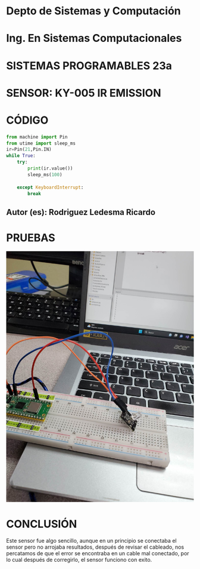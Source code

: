# Depto de Sistemas y Computación
# Ing. En Sistemas Computacionales
# SISTEMAS PROGRAMABLES 23a

# SENSOR: KY-005 IR EMISSION

# CÓDIGO
```python
from machine import Pin
from utime import sleep_ms
ir=Pin(21,Pin.IN)
while True:
    try:
        print(ir.value())
        sleep_ms(100)
        
    except KeyboardInterrupt:
        break
```

## Autor (es): Rodriguez Ledesma Ricardo

# PRUEBAS

![Image](https://github.com/Danielusuario/Sensores-Raspberry-Pico/blob/main/Imagenes/KY-005IrEmission.jpg)

# CONCLUSIÓN
Este sensor fue algo sencillo, aunque en un principio se conectaba el sensor pero no arrojaba resultados, después de revisar el cableado, nos percatamos de que el error se encontraba en un cable mal conectado, por lo cual después de corregirlo, el sensor funciono con exito. 
